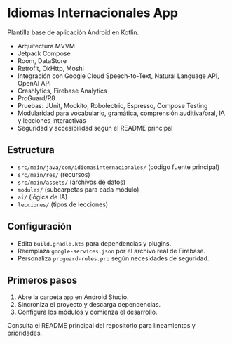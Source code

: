 # Idiomas Internacionales App

Plantilla base de aplicación Android en Kotlin.

- Arquitectura MVVM
- Jetpack Compose
- Room, DataStore
- Retrofit, OkHttp, Moshi
- Integración con Google Cloud Speech-to-Text, Natural Language API, OpenAI API
- Crashlytics, Firebase Analytics
- ProGuard/R8
- Pruebas: JUnit, Mockito, Robolectric, Espresso, Compose Testing
- Modularidad para vocabulario, gramática, comprensión auditiva/oral, IA y lecciones interactivas
- Seguridad y accesibilidad según el README principal

## Estructura
- `src/main/java/com/idiomasinternacionales/` (código fuente principal)
- `src/main/res/` (recursos)
- `src/main/assets/` (archivos de datos)
- `modules/` (subcarpetas para cada módulo)
- `ai/` (lógica de IA)
- `lecciones/` (tipos de lecciones)

## Configuración
- Edita `build.gradle.kts` para dependencias y plugins.
- Reemplaza `google-services.json` por el archivo real de Firebase.
- Personaliza `proguard-rules.pro` según necesidades de seguridad.

## Primeros pasos
1. Abre la carpeta `app` en Android Studio.
2. Sincroniza el proyecto y descarga dependencias.
3. Configura los módulos y comienza el desarrollo.

Consulta el README principal del repositorio para lineamientos y prioridades.
